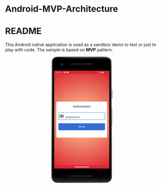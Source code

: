 # Android-MVP-Architecture

# README

This Android native application is used as a sandbox demo to test or just to play with code.
The sample is based on **MVP** pattern.

<p align="center">
<img src="/docs/preview.png" width="200" alt="Application Preview" hspace="20">
</p>
